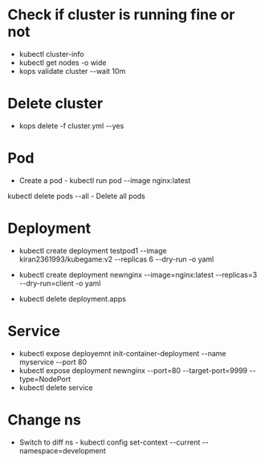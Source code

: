 
# Check if cluster is running fine or not

- kubectl cluster-info
- kubectl get nodes -o wide
- kops validate cluster --wait 10m


# Delete cluster

- kops delete -f cluster.yml  --yes


# Pod

- Create a pod - kubectl run pod --image nginx:latest

kubectl delete pods --all - Delete all pods
# Deployment

- kubectl create deployment testpod1 --image kiran2361993/kubegame:v2 --replicas 6 --dry-run -o yaml
- kubectl create deployment newnginx --image=nginx:latest --replicas=3 --dry-run=client -o yaml

- kubectl delete deployment.apps <deployment-name>


# Service

- kubectl expose deployemnt init-container-deployment --name myservice --port 80
- kubectl expose deployment newnginx --port=80 --target-port=9999 --type=NodePort
- kubectl delete service <service-name>

# Change ns

- Switch to diff ns - kubectl config set-context --current --namespace=development